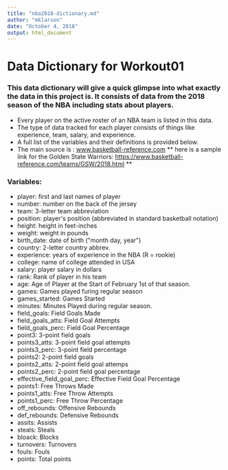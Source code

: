 ```yaml
---
title: "nba2018-dictionary.md"
author: "mklarson"
date: "October 4, 2018"
output: html_document
---
```


# Data Dictionary for Workout01

### This data dictionary will give a quick glimpse into what exactly the data in this project is. It consists of data from the 2018 season of the NBA including stats about players.

* Every player on the active roster of an NBA team is listed in this data.
* The type of data tracked for each player consists of things like experience, team, salary, and experience. 
* A full list of the variables and their definitions is provided below. 
* The main source is : www.basketball-reference.com 
** here is a sample link for the Golden State Warriors: https://www.basketball-reference.com/teams/GSW/2018.html **



### Variables:

* player: first and last names of player
* number: number on the back of the jersey
* team: 3-letter team abbreviation
* position: player's position (abbreviated in standard basketball notation)
* height: height in feet-inches
* weight: weight in pounds
* birth_date: date of birth ("month day, year")
* country: 2-letter country abbrev.
* experience: years of experience in the NBA (R = rookie)
* college: name of college attended in USA
* salary: player salary in dollars
* rank: Rank of player in his team
* age: Age of Player at the Start of February 1st of that season.
* games: Games played furing regular season
* games_started: Games Started
* minutes: Minutes Played during regular season.
* field_goals: Field Goals Made
* field_goals_atts: Field Goal Attempts
* field_goals_perc: Field Goal Percentage
* point3: 3-point field goals
* points3_atts: 3-point field goal attempts
* points3_perc: 3-point field percentage
* points2: 2-point field goals
* points2_atts: 2-point field goal attemps
* points2_perc: 2-point field goal percentage
* effective_field_goal_perc: Effective Field Goal Percentage
* points1: Free Throws Made
* points1_atts: Free Throw Attempts
* points1_perc: Free Throw Percentage
* off_rebounds: Offensive Rebounds
* def_rebounds: Defensive Rebounds
* assits: Assists
* steals: Steals
* bloack: Blocks
* turnovers: Turnovers
* fouls: Fouls
* points: Total points

